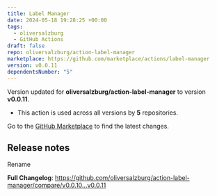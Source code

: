 ```yaml
---
title: Label Manager
date: 2024-05-18 19:28:25 +00:00
tags:
  - oliversalzburg
  - GitHub Actions
draft: false
repo: oliversalzburg/action-label-manager
marketplace: https://github.com/marketplace/actions/label-manager
version: v0.0.11
dependentsNumber: "5"
---
```



Version updated for **oliversalzburg/action-label-manager** to version **v0.0.11**.
- This action is used across all versions by **5** repositories.

Go to the [GitHub Marketplace](https://github.com/marketplace/actions/label-manager) to find the latest changes.

## Release notes

Rename

**Full Changelog**: https://github.com/oliversalzburg/action-label-manager/compare/v0.0.10...v0.0.11
